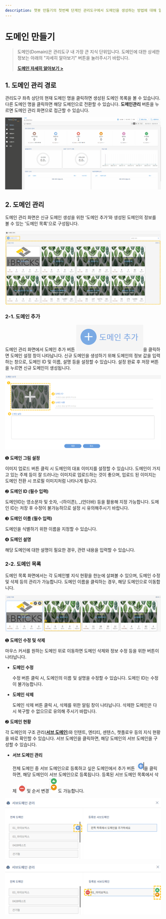 ```yaml
---
description: 챗봇 만들기의 첫번째 단계인 관리도구에서 도메인을 생성하는 방법에 대해 알아봅니다.
---
```


# 도메인 만들기

> 도메인(Domain)은 관리도구 내 가장 큰 지식 단위입니다. 도메인에 대한 상세한 정보는 아래의 "자세히 알아보기" 버튼을 눌러주시기 바랍니다.
>
> ****[**도메인 자세히 알아보기 >**](../undefined-1/undefined.md)****

## 1. 도메인 관리 경로

관리도구 좌측 상단의 현재 도메인 명을 클릭하면 생성된 도메인 목록을 볼 수 있습니다. 다른 도메인 명을 클릭하면 해당 도메인으로 전환할 수 있습니다. **도메인관리** 버튼을 누르면 도메인 관리 화면으로 접근할 수 있습니다.

![도메인 관리 경로  ](../.gitbook/assets/도메인관리페이지접근.gif)

## 2. 도메인 관리

도메인 관리 화면은 신규 도메인 생성을 위한 ‘도메인 추가’와 생성된 도메인의 정보를 볼 수 있는 '도메인 목록'으로 구성됩니다.

![도메인 관리 화면 ](<../.gitbook/assets/1.도메인 관리.png>)



### 2-1. 도메인 추가

도메인 관리 화면에서 도메인 추가 버튼 <img src="../.gitbook/assets/image (403).png" alt="" data-size="line">을 클릭하면 도메인 설정 창이 나타납니다. 신규 도메인을 생성하기 위해 도메인의 정보 값을 입력하는 창으로, 도메인 ID 및 이름, 설명 등을 설정할 수 있습니다. 설정 완료 후 저장 버튼을 누르면 신규 도메인이 생성됩니다.

![도메인 추가 설정 창](<../.gitbook/assets/3.도메인 추가.png>)



➊ **도메인 그림 설정**

이미지 업로드 버튼 클릭 시 도메인의 대표 이미지를 설정할 수 있습니다. 도메인이 가지고 있는 주제 등이 잘 드러나는 이미지로 업로드하는 것이 좋으며, 업로드 된 이미지는 도메인 전환 시 프로필 이미지처럼 나타나게 됩니다.



➋ **도메인 ID **<mark style="color:red;">**(필수 입력)**</mark>

도메인ID는 영소문자 및 숫자, -(하이픈), \_(언더바) 등을 활용해 지정 가능합니다. 도메인 ID는 저장 후 수정이 불가능하므로 설정 시 유의해주시기 바랍니다.



➌ **도메인 이름 **<mark style="color:red;">**(필수 입력)**</mark>

도메인을 식별하기 위한 이름을 지정할 수 있습니다.&#x20;



➍ **도메인 설명**

해당 도메인에 대한 설명이 필요한 경우, 관련 내용을 입력할 수 있습니다.



### 2-2. 도메인 목록&#x20;

도메인 목록 화면에서는 각 도메인별 지식 현황을 한눈에 살펴볼 수 있으며, 도메인 수정 및 삭제 등의 관리가 가능합니다. 도메인 이름을 클릭하는 경우, 해당 도메인으로 이동합니다.

![도메인 목록 화면](<../.gitbook/assets/3.도메인 목록.png>)

➊ **도메인 수정 및 삭제**

마우스 커서를 원하는 도메인 위로 이동하면 도메인 삭제와 정보 수정 등을 위한 버튼이 나타납니다.&#x20;

*   **도메인 수정**&#x20;

    수정 버튼 클릭 시, 도메인의 이름 및 설명을 수정할 수 있습니다. 도메인 ID는 수정이 불가능합니다.
*   **도메인 삭제**

    도메인 삭제 버튼 클릭 시, 삭제를 위한 알림 창이 나타납니다. 삭제한 도메인은 다시 복구할 수 없으므로 유의해 주시기 바랍니다.



➋ **도메인 현황**

각 도메인의 구조 관리([**서브 도메인**](../undefined-1/undefined.md#2-1.))와 인텐트, 엔티티, 센텐스, 챗플로우 등의 지식 현황을 바로 확인할 수 있습니다. 서브 도메인을 클릭하면, 해당 도메인의 서브 도메인을 구성할 수 있습니다.

*   **서브 도메인 관리**

    전체 도메인 중 서브 도메인으로 등록하고 싶은 도메인에서 추가 버튼 ![](<../.gitbook/assets/image (295).png>)을 클릭하면, 해당 도메인이 서브 도메인으로 등록됩니다. 등록된 서브 도메인 목록에서 삭제 ![](<../.gitbook/assets/image (115).png>)및 순서 변경![](<../.gitbook/assets/image (271).png>)도 가능합니다.

![서브 도메인 추가  ](<../.gitbook/assets/4.서브도메인 추가.png>)

![서브 도메인 삭제 및 순서 변경](<../.gitbook/assets/5.서브도메인 삭제.png>)
